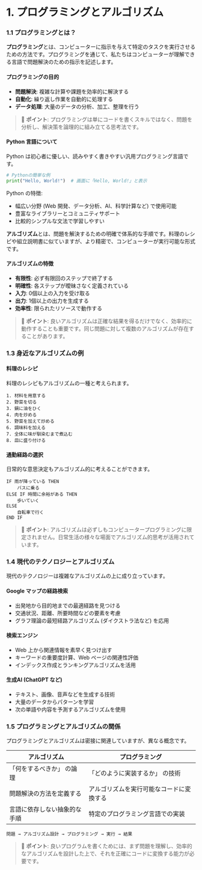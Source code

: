 # 1. プログラミングとアルゴリズム

### 1.1 プログラミングとは？

**プログラミング**とは、コンピューターに指示を与えて特定のタスクを実行させるための方法です。プログラミングを通じて、私たちはコンピューターが理解できる言語で問題解決のための指示を記述します。

#### プログラミングの目的

* **問題解決**: 複雑な計算や課題を効率的に解決する
* **自動化**: 繰り返し作業を自動的に処理する
* **データ処理**: 大量のデータの分析、加工、整理を行う

> 📝 **ポイント**: プログラミングは単にコードを書くスキルではなく、問題を分析し、解決策を論理的に組み立てる思考法です。

#### **Python 言語について**

Python は初心者に優しい、読みやすく書きやすい汎用プログラミング言語です。

```python
# Pythonの簡単な例
print("Hello, World!")  # 画面に「Hello, World!」と表示
```

Python の特徴:

* 幅広い分野 (Web 開発、データ分析、AI、科学計算など) で使用可能
* 豊富なライブラリーとコミュニティサポート
* 比較的シンプルな文法で学習しやすい

**アルゴリズム**とは、問題を解決するための明確で体系的な手順です。料理のレシピや組立説明書に似ていますが、より精密で、コンピューターが実行可能な形式です。

#### **アルゴリズムの特徴**

* **有限性**: 必ず有限回のステップで終了する
* **明確性**: 各ステップが曖昧さなく定義されている
* **入力**: 0個以上の入力を受け取る
* **出力**: 1個以上の出力を生成する
* **効率性**: 限られたリソースで動作する

> 📝 **ポイント**: 良いアルゴリズムは正確な結果を得るだけでなく、効率的に動作することも重要です。同じ問題に対して複数のアルゴリズムが存在することがあります。

### 1.3 身近なアルゴリズムの例

#### **料理のレシピ**

料理のレシピもアルゴリズムの一種と考えられます。

```
1. 材料を用意する
2. 野菜を切る
3. 鍋に油をひく
4. 肉を炒める
5. 野菜を加えて炒める
6. 調味料を加える
7. 全体に味が馴染むまで煮込む
8. 皿に盛り付ける
```

#### **通勤経路の選択**

日常的な意思決定もアルゴリズム的に考えることができます。

```
IF 雨が降っている THEN
    バスに乗る
ELSE IF 時間に余裕がある THEN
    歩いていく
ELSE
    自転車で行く
END IF
```

> 📝 **ポイント**: アルゴリズムは必ずしもコンピュータープログラミングに限定されません。日常生活の様々な場面でアルゴリズム的思考が活用されています。

### 1.4 現代のテクノロジーとアルゴリズム

現代のテクノロジーは複雑なアルゴリズムの上に成り立っています。

#### **Google マップの経路検索**

* 出発地から目的地までの最適経路を見つける
* 交通状況、距離、所要時間などの要素を考慮
* グラフ理論の最短経路アルゴリズム (ダイクストラ法など) を応用

#### **検索エンジン**

* Web 上から関連情報を素早く見つけ出す
* キーワードの重要度計算、Web ページの関連性評価
* インデックス作成とランキングアルゴリズムを活用

#### **生成AI (ChatGPT など)**

* テキスト、画像、音声などを生成する技術
* 大量のデータからパターンを学習
* 次の単語や内容を予測するアルゴリズムを使用

### 1.5 プログラミングとアルゴリズムの関係

プログラミングとアルゴリズムは密接に関連していますが、異なる概念です。

| アルゴリズム         | プログラミング              |
| -------------- | -------------------- |
| 「何をするべきか」 の論理  | 「どのように実装するか」 の技術     |
| 問題解決の方法を定義する   | アルゴリズムを実行可能なコードに変換する |
| 言語に依存しない抽象的な手順 | 特定のプログラミング言語での実装     |

```
問題 → アルゴリズム設計 → プログラミング → 実行 → 結果
```

> 📝 **ポイント**: 良いプログラムを書くためには、まず問題を理解し、効率的なアルゴリズムを設計した上で、それを正確にコードに変換する能力が必要です。
